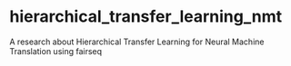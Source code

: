 # hierarchical_transfer_learning_nmt
A research about Hierarchical Transfer Learning for Neural Machine Translation using fairseq
